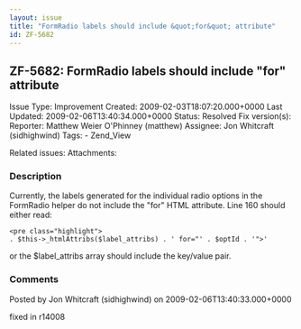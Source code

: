 ```yaml
---
layout: issue
title: "FormRadio labels should include &quot;for&quot; attribute"
id: ZF-5682
---
```


ZF-5682: FormRadio labels should include "for" attribute
--------------------------------------------------------

 Issue Type: Improvement Created: 2009-02-03T18:07:20.000+0000 Last Updated: 2009-02-06T13:40:34.000+0000 Status: Resolved Fix version(s): 
 Reporter:  Matthew Weier O'Phinney (matthew)  Assignee:  Jon Whitcraft (sidhighwind)  Tags: - Zend\_View
 
 Related issues: 
 Attachments: 
### Description

Currently, the labels generated for the individual radio options in the FormRadio helper do not include the "for" HTML attribute. Line 160 should either read:

 
    <pre class="highlight">
    . $this->_htmlAttribs($label_attribs) . ' for="' . $optId . '">'


or the $label\_attribs array should include the key/value pair.

 

 

### Comments

Posted by Jon Whitcraft (sidhighwind) on 2009-02-06T13:40:33.000+0000

fixed in r14008

 

 